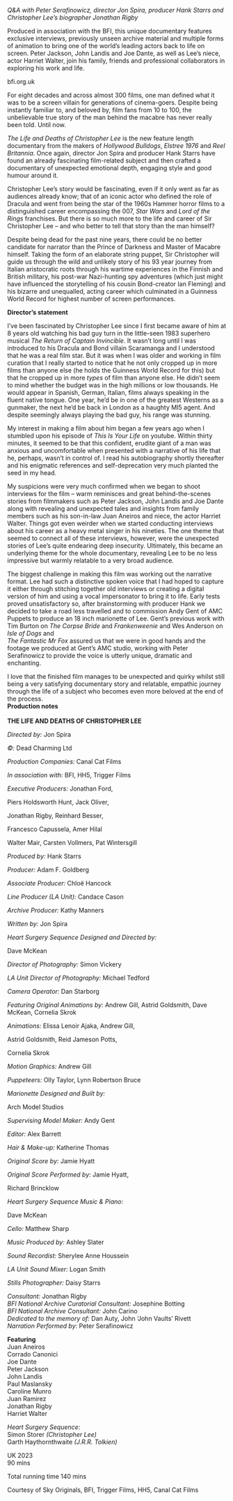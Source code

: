 

_Q&A with Peter Serafinowicz, director Jon Spira, producer Hank Starrs and Christopher Lee’s biographer Jonathan Rigby_

Produced in association with the BFI, this unique documentary features exclusive interviews, previously unseen archive material and multiple forms of animation to bring one of the world’s leading actors back to life on screen. Peter Jackson, John Landis and Joe Dante, as well as Lee’s niece, actor Harriet Walter, join his family, friends and professional collaborators in exploring his work and life.

bfi.org.uk

For eight decades and across almost 300 films, one man defined what it was to be a screen villain for generations of cinema-goers. Despite being instantly familiar to, and beloved by, film fans from 10 to 100, the unbelievable true story of the man behind the macabre has never really been told. Until now.

_The Life and Deaths of Christopher Lee_ is the new feature length documentary from the makers of _Hollywood Bulldogs_, _Elstree 1976_ and _Reel Britannia_. Once again, director Jon Spira and producer Hank Starrs have found an already fascinating film-related subject and then crafted a documentary of unexpected emotional depth, engaging style  and good humour around it.

Christopher Lee’s story would be fascinating, even if it only went as far as audiences already know; that of an iconic actor who defined the role of Dracula and went from being the star of the 1960s Hammer horror films to a distinguished career encompassing the 007, _Star Wars_ and _Lord of the Rings_ franchises. But there is so much more to the life and career of Sir Christopher Lee – and who better to tell that story than the man himself?

Despite being dead for the past nine years, there could be no better candidate for narrator than the Prince of Darkness and Master of Macabre himself. Taking the form of an elaborate string puppet, Sir Christopher will guide us through the wild and unlikely story of his 93 year journey from Italian aristocratic roots through his wartime experiences in the Finnish and British military, his post-war Nazi-hunting spy adventures (which just might have influenced the storytelling of his cousin Bond-creator Ian Fleming) and his bizarre and unequalled, acting career which culminated in a Guinness World Record for highest number of screen performances.

**Director’s statement**

I’ve been fascinated by Christopher Lee since I first became aware of him at 8 years old watching his bad guy turn in the little-seen 1983 superhero musical _The Return of Captain Invincible_. It wasn’t long until I was introduced to his Dracula and Bond villain Scaramanga and I understood that he was a real film star. But it was when I was older and working in film curation that I really started to notice that he not only cropped up in more films than anyone else (he holds the Guinness World Record for this) but that he cropped up in more _types_ of film than anyone else. He didn’t seem to mind whether the budget was in the high millions or low thousands. He would appear in Spanish, German, Italian, films always speaking in the fluent native tongue. One year, he’d be in one of the greatest Westerns as a gunmaker, the next he’d be back in London as a haughty MI5 agent. And despite seemingly always playing the bad guy, his range was stunning.

My interest in making a film about him began a few years ago when I stumbled upon his episode of _This Is Your Life_ on youtube. Within thirty minutes, it seemed to be that this confident, erudite giant of a man was anxious and uncomfortable when presented with a narrative of his life that he, perhaps, wasn’t in control of. I read his autobiography shortly thereafter and his enigmatic references and self-deprecation very much planted the seed in my head.

My suspicions were very much confirmed when we began to shoot interviews for the film – warm reminisces and great behind-the-scenes stories from filmmakers such as Peter Jackson, John Landis and Joe Dante along with revealing and unexpected tales and insights from family members such as his son-in-law Juan Aneiros and niece, the actor Harriet Walter. Things got even weirder when we started conducting interviews about his career as a heavy metal singer in his nineties. The one theme that seemed to connect all of these interviews, however, were the unexpected stories of Lee’s quite endearing deep insecurity. Ultimately, this became an underlying theme for the whole documentary, revealing Lee to be no less impressive but warmly relatable to a very broad audience.

The biggest challenge in making this film was working out the narrative format. Lee had such a distinctive spoken voice that I had hoped to capture it either through stitching together old interviews or creating a digital version of him and using a vocal impersonator to bring it to life. Early tests proved unsatisfactory so, after brainstorming with producer Hank we decided to take a road less travelled and to commission Andy Gent of AMC Puppets to produce an 18 inch marionette of Lee. Gent’s previous work with Tim Burton on _The Corpse Bride_ and _Frankenweenie_ and Wes Anderson on _Isle of Dogs_ and  
_The Fantastic Mr Fox_ assured us that we were in good hands and the footage we produced at Gent’s AMC studio, working with Peter Serafinowicz to provide the voice is utterly unique, dramatic and enchanting.

I love that the finished film manages to be unexpected and quirky whilst still being a very satisfying documentary story and relatable, empathic journey through the life of a subject who becomes even more beloved at the end of the process.  
**Production notes**  
<br>
**THE LIFE AND DEATHS OF CHRISTOPHER LEE**

_Directed by:_ Jon Spira

_©:_ Dead Charming Ltd

_Production Companies:_ Canal Cat Films

_In association with:_ BFI, HH5, Trigger Films

_Executive Producers:_ Jonathan Ford,

Piers Holdsworth Hunt, Jack Oliver,

Jonathan Rigby, Reinhard Besser,

Francesco Capussela, Amer Hilal

Walter Mair, Carsten Vollmers, Pat Wintersgill

_Produced by:_ Hank Starrs

_Producer:_ Adam F. Goldberg

_Associate Producer:_ Chloë Hancock

_Line Producer (LA Unit):_ Candace Cason

_Archive Producer:_ Kathy Manners

_Written by:_ Jon Spira

_Heart Surgery Sequence Designed and Directed by:_

Dave McKean

_Director of Photography:_ Simon Vickery

_LA Unit Director of Photography:_ Michael Tedford

_Camera Operator:_ Dan Starborg

_Featuring Original Animations by:_ Andrew Gill, Astrid Goldsmith, Dave McKean, Cornelia Skrok

_Animations:_ Elissa Lenoir Ajaka, Andrew Gill,

Astrid Goldsmith, Reid Jameson Potts,

Cornelia Skrok

_Motion Graphics:_ Andrew Gill

_Puppeteers:_ Olly Taylor, Lynn Robertson Bruce

_Marionette Designed and Built by:_

Arch Model Studios

_Supervising Model Maker:_ Andy Gent

_Editor:_ Alex Barrett

_Hair & Make-up:_ Katherine Thomas

_Original Score by:_ Jamie Hyatt

_Original Score Performed by:_ Jamie Hyatt,

Richard Brincklow

_Heart Surgery Sequence Music & Piano:_

Dave McKean

_Cello:_ Matthew Sharp

_Music Produced by:_ Ashley Slater

_Sound Recordist:_ Sherylee Anne Houssein

_LA Unit Sound Mixer:_ Logan Smith

_Stills Photographer:_ Daisy Starrs

_Consultant:_ Jonathan Rigby  
_BFI National Archive Curatorial Consultant:_ Josephine Botting  
_BFI National Archive Consultant:_ John Carino  
_Dedicated to the memory of:_ Dan Auty, John ‘John Vaults’ Rivett  
_Narration Performed by:_ Peter Serafinowicz

**Featuring**  
Juan Aneiros  
Corrado Canonici  
Joe Dante  
Peter Jackson  
John Landis  
Paul Maslansky  
Caroline Munro  
Juan Ramirez  
Jonathan Rigby  
Harriet Walter
  

_Heart Surgery Sequence:_  
Simon Storer _(Christopher Lee)_  
Garth Haythornthwaite _(J.R.R. Tolkien)_  

UK 2023  
90 mins  

Total running time 140 mins  

Courtesy of Sky Originals, BFI, Trigger Films, HH5, Canal Cat Films
<!--stackedit_data:
eyJoaXN0b3J5IjpbMTQ2MjkyMDY1MSwxMjE1NTA2Mjk3XX0=
-->
